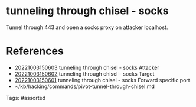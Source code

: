 # tunneling through chisel - socks
Tunnel through 443 and open a socks proxy on attacker localhost.

# References
- [20221003150603](/zet/20221003150603/) tunneling through chisel - socks Attacker
- [20221003150602](/zet/20221003150602/) tunneling through chisel - socks Target
- [20221003150601](/zet/20221003150601/) tunneling through chisel - socks Forward specific port
- ~/kb/hacking/commands/pivot-tunnel-through-chisel.md

Tags:
    #assorted

